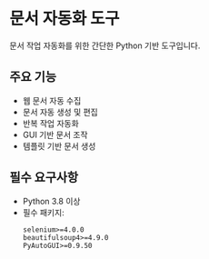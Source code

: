 # 문서 자동화 도구

문서 작업 자동화를 위한 간단한 Python 기반 도구입니다.

## 주요 기능

- 웹 문서 자동 수집
- 문서 자동 생성 및 편집
- 반복 작업 자동화
- GUI 기반 문서 조작
- 템플릿 기반 문서 생성

## 필수 요구사항

- Python 3.8 이상
- 필수 패키지:
  ```
  selenium>=4.0.0
  beautifulsoup4>=4.9.0
  PyAutoGUI>=0.9.50
  ```

